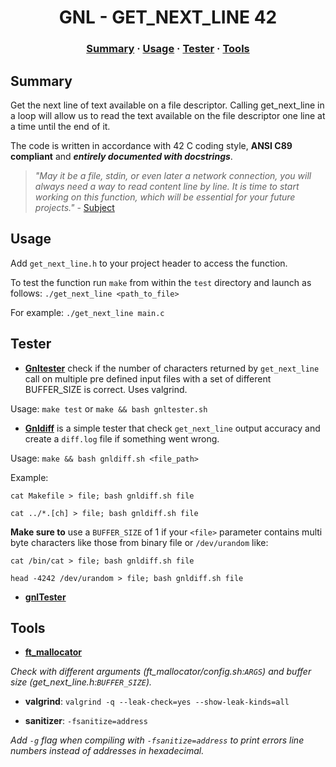 <h1 align="center">
	GNL - GET_NEXT_LINE 42
</h1>

<h3 align="center">
	<a href="#Summary">Summary</a>
	<span> · </span>
	<a href="#Usage">Usage</a>
	<span> · </span>
	<a href="#Tester">Tester</a>
	<span> · </span>
	<a href="#Tools">Tools</a>
</h3>

## Summary

Get the next line of text available on a file descriptor.
Calling get_next_line in a loop will allow us to read the text available on the
file descriptor one line at a time until the end of it.  

The code is written in accordance with 42 C coding style,  **ANSI C89 compliant** and ***entirely documented with docstrings***.

> *"May it be a file, stdin, or even later a network connection, you will always
> need a way to read content line by line. It is time to start working on this
> function, which will be essential for your future projects."* - [Subject](https://cdn.intra.42.fr/pdf/pdf/57350/en.subject.pdf)

## Usage

Add `get_next_line.h` to your project header to access the function.

To test the function run `make` from within the `test` directory and launch as
follows: `./get_next_line <path_to_file>`

For example: `./get_next_line main.c`

## Tester

- **[Gnltester](test/gnltester.sh)** check if the number of characters returned by
  `get_next_line` call on multiple pre defined input files with a set of
  different BUFFER_SIZE is correct.  Uses valgrind.

Usage: `make test` or `make && bash gnltester.sh`

- **[Gnldiff](test/gnldiff.sh)** is a simple tester that check `get_next_line` output accuracy and create
a `diff.log` file if something went wrong.

Usage: `make && bash gnldiff.sh <file_path>`

Example:

    cat Makefile > file; bash gnldiff.sh file

    cat ../*.[ch] > file; bash gnldiff.sh file

**Make sure to** use a `BUFFER_SIZE` of 1 if your `<file>` parameter contains
multi byte characters like those from binary file or `/dev/urandom` like:

    cat /bin/cat > file; bash gnldiff.sh file

    head -4242 /dev/urandom > file; bash gnldiff.sh file

- **[gnlTester](https://github.com/Tripouille/gnlTester)**

## Tools

- **[ft_mallocator](https://github.com/tmatis/ft_mallocator)**

*Check with different arguments (ft_mallocator/config.sh:`ARGS`) and buffer size (get_next_line.h:`BUFFER_SIZE`).*

- **valgrind**: `valgrind -q --leak-check=yes --show-leak-kinds=all`

- **sanitizer**: `-fsanitize=address`

*Add `-g` flag when compiling with `-fsanitize=address` to print errors line numbers instead of addresses in hexadecimal.*
